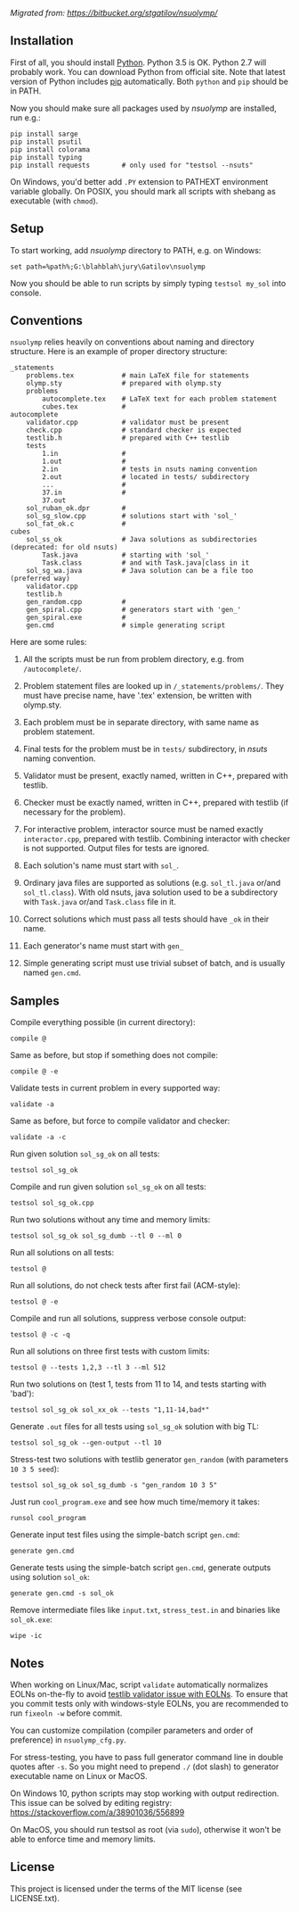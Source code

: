 *Migrated from: https://bitbucket.org/stgatilov/nsuolymp/*

## Installation

First of all, you should install [Python].
Python 3.5 is OK. Python 2.7 will probably work.
You can download Python from official site.
Note that latest version of Python includes [pip] automatically.
Both `python` and `pip` should be in PATH.

Now you should make sure all packages used by *nsuolymp* are installed, run e.g.:

    pip install sarge
    pip install psutil
    pip install colorama
    pip install typing
    pip install requests        # only used for "testsol --nsuts"

On Windows, you'd better add `.PY` extension to PATHEXT environment variable globally.
On POSIX, you should mark all scripts with shebang as executable (with `chmod`).


## Setup

To start working, add *nsuolymp* directory to PATH, e.g. on Windows:

    set path=%path%;G:\blahblah\jury\Gatilov\nsuolymp

Now you should be able to run scripts by simply typing `testsol my_sol` into console.


## Conventions

`nsuolymp` relies heavily on conventions about naming and directory structure.
Here is an example of proper directory structure:

    _statements
        problems.tex            # main LaTeX file for statements
        olymp.sty               # prepared with olymp.sty
        problems
            autocomplete.tex    # LaTeX text for each problem statement
            cubes.tex           #
    autocomplete
        validator.cpp           # validator must be present
        check.cpp               # standard checker is expected
        testlib.h               # prepared with C++ testlib
        tests
            1.in                #
            1.out               # 
            2.in                # tests in nsuts naming convention
            2.out               # located in tests/ subdirectory
            ...                 #
            37.in               #
            37.out
        sol_ruban_ok.dpr        #
        sol_sg_slow.cpp         # solutions start with 'sol_'
        sol_fat_ok.c            #
    cubes
        sol_ss_ok               # Java solutions as subdirectories (deprecated: for old nsuts)
            Task.java           # starting with 'sol_'
            Task.class          # and with Task.java|class in it
        sol_sg_wa.java          # Java solution can be a file too (preferred way)
        validator.cpp
        testlib.h
        gen_random.cpp          #
        gen_spiral.cpp          # generators start with 'gen_'
        gen_spiral.exe          #
        gen.cmd                 # simple generating script


Here are some rules:

1. All the scripts must be run from problem directory, e.g. from `/autocomplete/`.

2. Problem statement files are looked up in `/_statements/problems/`.
   They must have precise name, have '.tex' extension, be written with olymp.sty.

3. Each problem must be in separate directory, with same name as problem statement.

4. Final tests for the problem must be in `tests/` subdirectory, in *nsuts* naming convention.

5. Validator must be present, exactly named, written in C++, prepared with testlib.

6. Checker must be exactly named, written in C++, prepared with testlib (if necessary for the problem).

7. For interactive problem, interactor source must be named exactly `interactor.cpp`, prepared with testlib.
   Combining interactor with checker is not supported. Output files for tests are ignored.

8. Each solution's name must start with `sol_`.

9. Ordinary java files are supported as solutions (e.g. `sol_tl.java` or/and `sol_tl.class`).
   With old nsuts, java solution used to be a subdirectory with `Task.java` or/and `Task.class` file in it.

10. Correct solutions which must pass all tests should have `_ok` in their name.

11. Each generator's name must start with `gen_`

12. Simple generating script must use trivial subset of batch, and is usually named `gen.cmd`.


## Samples

Compile everything possible (in current directory):

    compile @

Same as before, but stop if something does not compile:

    compile @ -e

Validate tests in current problem in every supported way:

    validate -a

Same as before, but force to compile validator and checker:

    validate -a -c

Run given solution `sol_sg_ok` on all tests:

    testsol sol_sg_ok

Compile and run given solution `sol_sg_ok` on all tests:

    testsol sol_sg_ok.cpp

Run two solutions without any time and memory limits:

    testsol sol_sg_ok sol_sg_dumb --tl 0 --ml 0

Run all solutions on all tests:

    testsol @

Run all solutions, do not check tests after first fail (ACM-style):

    testsol @ -e

Compile and run all solutions, suppress verbose console output:

    testsol @ -c -q

Run all solutions on three first tests with custom limits:

    testsol @ --tests 1,2,3 --tl 3 --ml 512

Run two solutions on (test 1, tests from 11 to 14, and tests starting with 'bad'):

    testsol sol_sg_ok sol_xx_ok --tests "1,11-14,bad*"

Generate `.out` files for all tests using `sol_sg_ok` solution with big TL:

    testsol sol_sg_ok --gen-output --tl 10

Stress-test two solutions with testlib generator `gen_random` (with parameters `10 3 5 seed`):

    testsol sol_sg_ok sol_sg_dumb -s "gen_random 10 3 5"

Just run `cool_program.exe` and see how much time/memory it takes:

    runsol cool_program

Generate input test files using the simple-batch script `gen.cmd`:

    generate gen.cmd

Generate tests using the simple-batch script `gen.cmd`, generate outputs using solution `sol_ok`:

    generate gen.cmd -s sol_ok

Remove intermediate files like `input.txt`, `stress_test.in` and binaries like `sol_ok.exe`:

    wipe -ic


## Notes

When working on Linux/Mac, script `validate` automatically normalizes EOLNs on-the-fly to avoid [testlib validator issue with EOLNs].
To ensure that you commit tests only with windows-style EOLNs, you are recommended to run `fixeoln -w` before commit.

You can customize compilation (compiler parameters and order of preference) in `nsuolymp_cfg.py`.

For stress-testing, you have to pass full generator command line in double quotes after `-s`.
So you might need to prepend `./` (dot slash) to generator executable name on Linux or MacOS.

On Windows 10, python scripts may stop working with output redirection.
This issue can be solved by editing registry: https://stackoverflow.com/a/38901036/556899

On MacOS, you should run testsol as root (via `sudo`), otherwise it won't be able to enforce time and memory limits.

## License

This project is licensed under the terms of the MIT license (see LICENSE.txt).


 [Python]: https://www.python.org/downloads/
 [pip]: https://pip.pypa.io/en/stable/installing/
 [testlib validator issue with EOLNs]: https://github.com/MikeMirzayanov/testlib/pull/49
